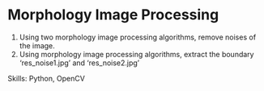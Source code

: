 # Morphology Image Processing<br/>
1. Using two morphology image processing algorithms, remove noises of the image.<br/>
2. Using morphology image processing algorithms, extract the boundary ‘res_noise1.jpg’ and ‘res_noise2.jpg’<br/>

Skills: Python, OpenCV
